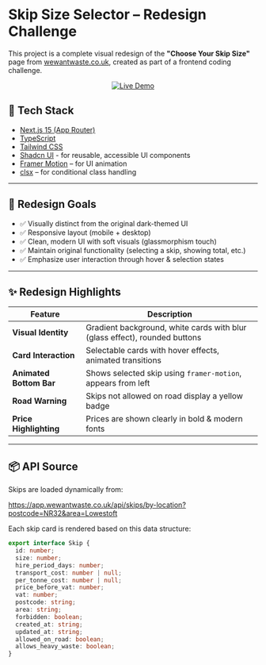 # Skip Size Selector – Redesign Challenge

This project is a complete visual redesign of the **"Choose Your Skip Size"** page from [wewantwaste.co.uk](https://wewantwaste.co.uk), created as part of a frontend coding challenge.

<p align="center">
  <a href="https://codesandbox.io/p/github/Schwayzer1/skip-size-redesign/main" target="_blank">
    <img src="https://img.shields.io/badge/Live%20Demo-CodeSandbox-green?style=for-the-badge&logo=codesandbox" alt="Live Demo" />
  </a>
</p>

## 🚀 Tech Stack

- [Next.js 15 (App Router)](https://nextjs.org/)
- [TypeScript](https://www.typescriptlang.org/)
- [Tailwind CSS](https://tailwindcss.com/)
- [Shadcn UI](https://ui.shadcn.com/) - for reusable, accessible UI components
- [Framer Motion](https://www.framer.com/motion/) – for UI animation
- [clsx](https://github.com/lukeed/clsx) – for conditional class handling

---

## 🎨 Redesign Goals

- ✅ Visually distinct from the original dark-themed UI
- ✅ Responsive layout (mobile + desktop)
- ✅ Clean, modern UI with soft visuals (glassmorphism touch)
- ✅ Maintain original functionality (selecting a skip, showing total, etc.)
- ✅ Emphasize user interaction through hover & selection states

---

## ✨ Redesign Highlights

| Feature                 | Description                                                                |
| ----------------------- | -------------------------------------------------------------------------- |
| **Visual Identity**     | Gradient background, white cards with blur (glass effect), rounded buttons |
| **Card Interaction**    | Selectable cards with hover effects, animated transitions                  |
| **Animated Bottom Bar** | Shows selected skip using `framer-motion`, appears from left               |
| **Road Warning**        | Skips not allowed on road display a yellow badge                           |
| **Price Highlighting**  | Prices are shown clearly in bold & modern fonts                            |

---

## 📦 API Source

Skips are loaded dynamically from:

https://app.wewantwaste.co.uk/api/skips/by-location?postcode=NR32&area=Lowestoft

Each skip card is rendered based on this data structure:

```ts
export interface Skip {
  id: number;
  size: number;
  hire_period_days: number;
  transport_cost: number | null;
  per_tonne_cost: number | null;
  price_before_vat: number;
  vat: number;
  postcode: string;
  area: string;
  forbidden: boolean;
  created_at: string;
  updated_at: string;
  allowed_on_road: boolean;
  allows_heavy_waste: boolean;
}
```
